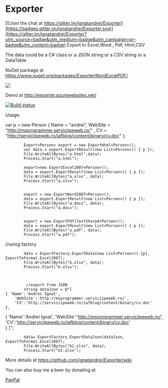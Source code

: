 # Exporter

[![Join the chat at https://gitter.im/ignatandrei/Exporter](https://badges.gitter.im/ignatandrei/Exporter.svg)](https://gitter.im/ignatandrei/Exporter?utm_source=badge&utm_medium=badge&utm_campaign=pr-badge&utm_content=badge)
Export to Excel,Word , Pdf, Html,CSV

The data could be a C# class or a JSON string or a CSV string or a DataTable

NuGet package at https://www.nuget.org/packages/ExporterWordExcelPDF/ 

<a href="https://www.nuget.org/packages/ExporterWordExcelPDF/"><img src="https://img.shields.io/nuget/v/ExporterWordExcelPDF.svg"></img></a>


Demo at http://exporter.azurewebsites.net/


[![Build status](https://ci.appveyor.com/api/projects/status/w4w6k0kxu2cide0m/branch/master?svg=true)](https://ci.appveyor.com/project/ignatandrei/exporter/branch/master)


Usage:

var p = new Person { Name = "andrei", WebSite = "http://msprogrammer.serviciipeweb.ro/" , CV = "http://serviciipeweb.ro/iafblog/content/binary/cv.doc" };

            Export<Person> export = new ExportHtml<Person>();
            var data = export.ExportResult(new List<Person>() { p });            
            File.WriteAllBytes("a.html",data);
            Process.Start("a.html");

            export=new ExportExcel2007<Person>();
            data = export.ExportResult(new List<Person>() { p });
            File.WriteAllBytes("a.xlsx", data);
            Process.Start("a.xlsx");


            export = new ExportWord2007<Person>();
            data = export.ExportResult(new List<Person>() { p });
            File.WriteAllBytes("a.docx", data);
            Process.Start("a.docx");


            export = new ExportPdfiTextSharp4<Person>();
            data = export.ExportResult(new List<Person>() { p });
            File.WriteAllBytes("a.pdf", data);
            Process.Start("a.pdf");
//using factory

            data = ExportFactory.ExportData(new List<Person>() {p}, ExportToFormat.Excel2007);
            File.WriteAllBytes("b.xlsx", data);
            Process.Start("b.xlsx");
            
            
            
             //export from JSON
            string dataJson = @"[
    { 'Name':'Andrei Ignat', 
        'WebSite':'http://msprogrammer.serviciipeweb.ro/',
        'CV':'http://serviciipeweb.ro/iafblog/content/binary/cv.doc'        
    },
{ 'Name':'Andrei Ignat', 
        'WebSite':'http://msprogrammer.serviciipeweb.ro/',
        'CV':'http://serviciipeweb.ro/iafblog/content/binary/cv.doc'        
    }
]";

            data= ExportFactory.ExportDataJson(dataJson, ExportToFormat.Excel2007);
            File.WriteAllBytes("b1.xlsx", data);
            Process.Start("b1.xlsx");
            
More details at <https://github.com/ignatandrei/Exporter/wiki>


You can also buy me a beer by donating at 

[PayPal](https://www.paypal.com/cgi-bin/webscr?cmd=_donations&business=ignatandrei@yahoo.com&item_name=Exporter&item_number=GitHub)
